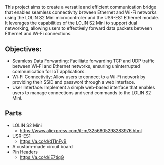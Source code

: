 This project aims to create a versatile and efficient communication bridge that enables seamless connectivity between Ethernet and Wi-Fi networks using the LOLIN S2 Mini microcontroller and the USR-ES1 Ethernet module. It leverages the capabilities of the LOLIN S2 Mini to support dual networking, allowing users to effectively forward data packets between Ethernet and Wi-Fi connections.

## Objectives:
- Seamless Data Forwarding:
  Facilitate forwarding TCP and UDP traffic between Wi-Fi and Ethernet networks, ensuring uninterrupted communication for IoT applications.
- Wi-Fi Connectivity:
  Allow users to connect to a Wi-Fi network by providing their SSID and password through a web interface.
- User Interface: Implement a simple web-based interface that enables users to manage connections and send commands to the LOLIN S2 Mini.
## Parts
- LOLIN S2 Mini
  - https://www.aliexpress.com/item/3256805298283976.html
- USR-ES1
  - https://a.co/d/dTInFyB
- A custom-made circuit board
- Pin Headers
  - https://a.co/d/iE7tiqG
  
